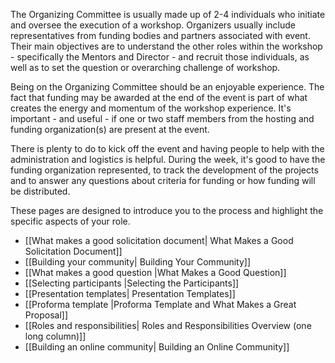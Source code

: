 
The Organizing Committee is usually made up of 2-4 individuals who initiate and oversee the execution of a workshop. Organizers usually include representatives from funding bodies and partners associated with event. Their main objectives are to understand the other roles within the workshop - specifically the Mentors and Director -  and recruit those individuals, as well as to set the question or overarching challenge of workshop.

Being on the Organizing Committee should be an enjoyable experience. The fact that funding may be awarded at the end of the event is part of what creates the energy and momentum of the workshop experience. It's important - and useful - if one or two staff members from the hosting and funding organization(s) are present at the event. 

There is plenty to do to kick off the event and having people to help with the administration and logistics is helpful. During the week, it's good to have the funding organization represented, to track the development of the projects and to answer any questions about criteria for funding or how funding will be distributed.

These pages are designed to introduce you to the process and highlight the specific aspects of your role.

* [[What makes a good solicitation document| What Makes a Good Solicitation Document]]
* [[Building your community| Building Your Community]]
* [[What makes a good question |What Makes a Good Question]]
* [[Selecting participants |Selecting the Participants]]
* [[Presentation templates| Presentation Templates]]
* [[Proforma template |Proforma Template and What Makes a Great Proposal]]
* [[Roles and responsibilities| Roles and Responsibilities Overview (one long column)]]
* [[Building an online community| Building an Online Community]]
